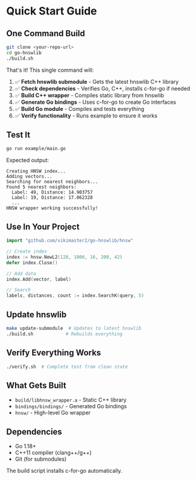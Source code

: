 # Quick Start Guide

## One Command Build

```bash
git clone <your-repo-url>
cd go-hnswlib
./build.sh
```

That's it! This single command will:

1. ✅ **Fetch hnswlib submodule** - Gets the latest hnswlib C++ library
2. ✅ **Check dependencies** - Verifies Go, C++, installs c-for-go if needed  
3. ✅ **Build C++ wrapper** - Compiles static library from hnswlib
4. ✅ **Generate Go bindings** - Uses c-for-go to create Go interfaces
5. ✅ **Build Go module** - Compiles and tests everything
6. ✅ **Verify functionality** - Runs example to ensure it works

## Test It

```bash
go run example/main.go
```

Expected output:
```
Creating HNSW index...
Adding vectors...
Searching for nearest neighbors...
Found 5 nearest neighbors:
  Label: 49, Distance: 14.903757
  Label: 19, Distance: 17.062328
  ...
HNSW wrapper working successfully!
```

## Use In Your Project

```go
import "github.com/vikimaster2/go-hnswlib/hnsw"

// Create index
index := hnsw.NewL2(128, 1000, 16, 200, 42)
defer index.Close()

// Add data  
index.Add(vector, label)

// Search
labels, distances, count := index.SearchK(query, 5)
```

## Update hnswlib

```bash
make update-submodule  # Updates to latest hnswlib
./build.sh            # Rebuilds everything
```

## Verify Everything Works

```bash
./verify.sh  # Complete test from clean state
```

## What Gets Built

- `build/libhnsw_wrapper.a` - Static C++ library
- `bindings/bindings/` - Generated Go bindings  
- `hnsw/` - High-level Go wrapper

## Dependencies

- Go 1.18+
- C++11 compiler (clang++/g++)
- Git (for submodules)

The build script installs c-for-go automatically.
